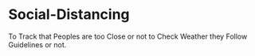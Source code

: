 # Social-Distancing
To Track that Peoples are too Close or not to Check Weather they Follow Guidelines or not.
